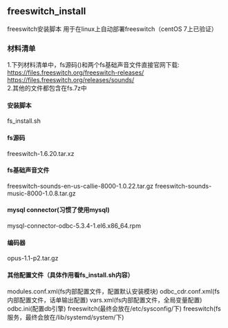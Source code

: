## freeswitch_install
freeswitch安装脚本 用于在linux上自动部署freeswitch（centOS 7上已验证）

### 材料清单
1.下列材料清单中，fs源码()和两个fs基础声音文件直接官网下载:  
https://files.freeswitch.org/freeswitch-releases/  
https://files.freeswitch.org/releases/sounds/  
2.其他的文件都包含在fs.7z中

#### 安装脚本
fs_install.sh 
#### fs源码
freeswitch-1.6.20.tar.xz
#### fs基础声音文件
freeswitch-sounds-en-us-callie-8000-1.0.22.tar.gz
freeswitch-sounds-music-8000-1.0.8.tar.gz
#### mysql connector(习惯了使用mysql)
mysql-connector-odbc-5.3.4-1.el6.x86_64.rpm 
#### 编码器
opus-1.1-p2.tar.gz
#### 其他配置文件（具体作用看fs_install.sh内容）
modules.conf.xml(fs内部配置文件，配置默认安装模块)
odbc_cdr.conf.xml(fs内部配置文件，话单输出配置)
vars.xml(fs内部配置文件，全局变量配置)
odbc.ini(配置db引擎)
freeswitch(最终会放在/etc/sysconfig/下)
freeswitch(fs服务，最终会放在/lib/systemd/system/下)
